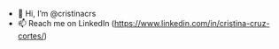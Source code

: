 - 👋  Hi, I’m @cristinacrs
- 📫  Reach me on LinkedIn (https://www.linkedin.com/in/cristina-cruz-cortes/)

<!---
cristinacrs/cristinacrs is a ✨ special ✨ repository because its `README.md` (this file) appears on your GitHub profile.
You can click the Preview link to take a look at your changes.
--->

